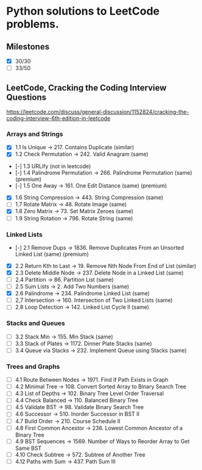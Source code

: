 # Python solutions to LeetCode problems.

## Milestones
- [x] 30/30
- [ ] 33/50

## LeetCode, Cracking the Coding Interview Questions
https://leetcode.com/discuss/general-discussion/1152824/cracking-the-coding-interview-6th-edition-in-leetcode

### Arrays and Strings
- [x] 1.1 Is Unique -> 217. Contains Duplicate (similar)
- [x] 1.2 Check Permutation -> 242. Valid Anagram (same)
- [-] 1.3 URLify (not in leetcode)
- [-] 1.4 Palindrome Permutation -> 266. Palindrome Permutation (same) (premium)
- [-] 1.5 One Away -> 161. One Edit Distance (same) (premium)
- [x] 1.6 String Compression -> 443. String Compression (same)
- [ ] 1.7 Rotate Matrix -> 48. Rotate Image (same)
- [x] 1.8 Zero Matrix -> 73. Set Matrix Zeroes (same)
- [ ] 1.9 String Rotation -> 796. Rotate String (same)

### Linked Lists

- [-] 2.1 Remove Dups -> 1836. Remove Duplicates From an Unsorted Linked List (same) (premium)
- [x] 2.2 Return Kth to Last -> 19. Remove Nth Node From End of List (similar)
- [x] 2.3 Delete Middle Node -> 237. Delete Node in a Linked List (same)
- [ ] 2.4 Partition -> 86. Partition List (same)
- [ ] 2.5 Sum Lists -> 2. Add Two Numbers (same)
- [x] 2.6 Palindrome -> 234. Palindrome Linked List (same)
- [ ] 2,7 Intersection -> 160. Intersection of Two Linked Lists (same)
- [ ] 2.8 Loop Detection -> 142. Linked List Cycle II (same)

### Stacks and Queues

- [ ] 3.2 Stack Min -> 155. Min Stack (same)
- [ ] 3.3 Stack of Plates -> 1172. Dinner Plate Stacks (same)
- [ ] 3.4 Queue via Stacks -> 232. Implement Queue using Stacks (same)

### Trees and Graphs

- [ ] 4.1 Route Between Nodes -> 1971. Find if Path Exists in Graph
- [ ] 4.2 Minimal Tree -> 108. Convert Sorted Array to Binary Search Tree
- [ ] 4.3 List of Depths -> 102. Binary Tree Level Order Traversal
- [ ] 4.4 Check Balanced -> 110. Balanced Binary Tree
- [ ] 4.5 Validate BST -> 98. Validate Binary Search Tree
- [ ] 4.6 Successor -> 510. Inorder Successor in BST II
- [ ] 4.7 Build Order -> 210. Course Schedule II
- [ ] 4.8 First Common Ancestor -> 236. Lowest Common Ancestor of a Binary Tree
- [ ] 4.9 BST Sequences -> 1569. Number of Ways to Reorder Array to Get Same BST
- [ ] 4.10 Check Subtree -> 572. Subtree of Another Tree
- [ ] 4.12 Paths with Sum -> 437. Path Sum III